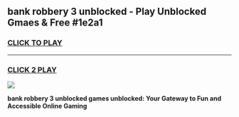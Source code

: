 
## bank robbery 3 unblocked - Play Unblocked Gmaes & Free #1e2a1
<h3>
<a href="https://news.freeplayer.one?title=bank_robbery_3_unblocked&ref=24F">CLICK TO PLAY</a></h3>
<hr>

<h3>
<a href="https://news.freeplayer.one?title=bank_robbery_3_unblocked&ref=24F">CLICK 2 PLAY</a>
  
</h3>

<a href="https://news.freeplayer.one?title=bank_robbery_3_unblocked&ref=24F/"><img src="https://clearcache.store/games.png"></a>


**bank robbery 3 unblocked games unblocked: Your Gateway to Fun and Accessible Online Gaming**
